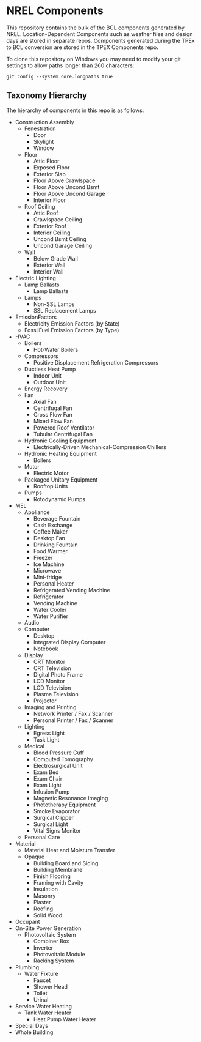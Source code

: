 # NREL Components

This repository contains the bulk of the BCL components generated by NREL. Location-Dependent Components such as weather files and design days are stored in separate repos. Components generated during the TPEx to BCL conversion are stored in the TPEX Components repo.

To clone this repository on Windows you may need to modify your git settings to allow paths longer than 260 characters:

    git config --system core.longpaths true

## Taxonomy Hierarchy

The hierarchy of components in this repo is as follows:

- Construction Assembly
	- Fenestration
		- Door
		- Skylight
		- Window
	- Floor
		- Attic Floor
		- Exposed Floor
		- Exterior Slab
		- Floor Above Crawlspace
		- Floor Above Uncond Bsmt
		- Floor Above Uncond Garage
		- Interior Floor
	- Roof Ceiling
		- Attic Roof
		- Crawlspace Ceiling
		- Exterior Roof
		- Interior Ceiling
		- Uncond Bsmt Ceiling
		- Uncond Garage Ceiling
	- Wall
		- Below Grade Wall
		- Exterior Wall
		- Interior Wall
- Electric Lighting
	- Lamp Ballasts
		- Lamp Ballasts
	- Lamps
		- Non-SSL Lamps
		- SSL Replacement Lamps
- EmissionFactors
	- Electricity Emission Factors (by State)
	- FossilFuel Emission Factors (by Type)
- HVAC
	- Boilers
		- Hot-Water Boilers
	- Compressors
		- Positive Displacement Refrigeration Compressors
	- Ductless Heat Pump
		- Indoor Unit
		- Outdoor Unit
	- Energy Recovery
	- Fan
		- Axial Fan
		- Centrifugal Fan
		- Cross Flow Fan
		- Mixed Flow Fan
		- Powered Roof Ventilator
		- Tubular Centrifugal Fan
	- Hydronic Cooling Equipment
		- Electrically-Driven Mechanical-Compression Chillers
	- Hydronic Heating Equipment
		- Boilers
	- Motor
		- Electric Motor
	- Packaged Unitary Equipment
		- Rooftop Units
	- Pumps
		- Rotodynamic Pumps
- MEL
	- Appliance
		- Beverage Fountain
		- Cash Exchange
		- Coffee Maker
		- Desktop Fan
		- Drinking Fountain
		- Food Warmer
		- Freezer
		- Ice Machine
		- Microwave
		- Mini-fridge
		- Personal Heater
		- Refrigerated Vending Machine
		- Refrigerator
		- Vending Machine
		- Water Cooler
		- Water Purifier
	- Audio
	- Computer
		- Desktop
		- Integrated Display Computer
		- Notebook
	- Display
		- CRT Monitor
		- CRT Television
		- Digital Photo Frame
		- LCD Monitor
		- LCD Television
		- Plasma Television
		- Projector
	- Imaging and Printing
		- Network Printer / Fax / Scanner
		- Personal Printer / Fax / Scanner
	- Lighting
		- Egress Light
		- Task Light
	- Medical
		- Blood Pressure Cuff
		- Computed Tomography
		- Electrosurgical Unit
		- Exam Bed
		- Exam Chair
		- Exam Light
		- Infusion Pump
		- Magnetic Resonance Imaging
		- Phototherapy Equipment
		- Smoke Evaporator
		- Surgical Clipper
		- Surgical Light
		- Vital Signs Monitor
	- Personal Care
- Material
	- Material Heat and Moisture Transfer
	- Opaque
		- Building Board and Siding
		- Building Membrane
		- Finish Flooring
		- Framing with Cavity
		- Insulation
		- Masonry
		- Plaster
		- Roofing
		- Solid Wood
- Occupant
- On-Site Power Generation
	- Photovoltaic System
		- Combiner Box
		- Inverter
		- Photovoltaic Module
		- Racking System
- Plumbing
	- Water Fixture
		- Faucet
		- Shower Head
		- Toilet
		- Urinal
- Service Water Heating
	- Tank Water Heater
		- Heat Pump Water Heater
- Special Days
- Whole Building
